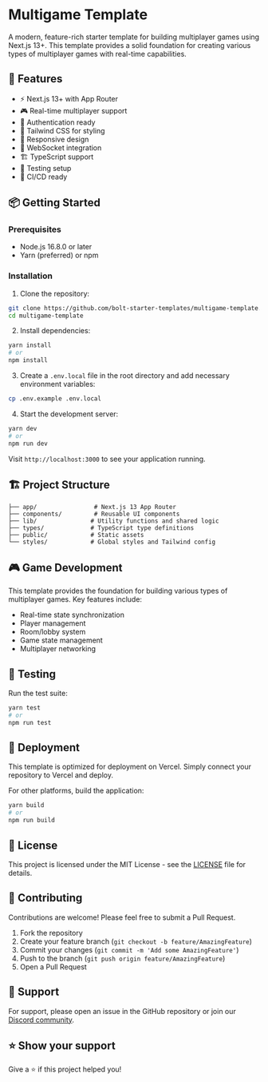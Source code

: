 # Multigame Template

A modern, feature-rich starter template for building multiplayer games using Next.js 13+. This template provides a solid foundation for creating various types of multiplayer games with real-time capabilities.

## 🚀 Features

- ⚡️ Next.js 13+ with App Router
- 🎮 Real-time multiplayer support
- 🔐 Authentication ready
- 🎨 Tailwind CSS for styling
- 📱 Responsive design
- 🔄 WebSocket integration
- 🏗️ TypeScript support
- 🧪 Testing setup
- 🚦 CI/CD ready

## 📦 Getting Started

### Prerequisites

- Node.js 16.8.0 or later
- Yarn (preferred) or npm

### Installation

1. Clone the repository:
```bash
git clone https://github.com/bolt-starter-templates/multigame-template.git
cd multigame-template
```

2. Install dependencies:
```bash
yarn install
# or
npm install
```

3. Create a `.env.local` file in the root directory and add necessary environment variables:
```bash
cp .env.example .env.local
```

4. Start the development server:
```bash
yarn dev
# or
npm run dev
```

Visit `http://localhost:3000` to see your application running.

## 🏗️ Project Structure

```
├── app/                # Next.js 13 App Router
├── components/         # Reusable UI components
├── lib/               # Utility functions and shared logic
├── types/             # TypeScript type definitions
├── public/            # Static assets
└── styles/            # Global styles and Tailwind config
```

## 🎮 Game Development

This template provides the foundation for building various types of multiplayer games. Key features include:

- Real-time state synchronization
- Player management
- Room/lobby system
- Game state management
- Multiplayer networking

## 🧪 Testing

Run the test suite:

```bash
yarn test
# or
npm run test
```

## 🚀 Deployment

This template is optimized for deployment on Vercel. Simply connect your repository to Vercel and deploy.

For other platforms, build the application:

```bash
yarn build
# or
npm run build
```

## 📝 License

This project is licensed under the MIT License - see the [LICENSE](LICENSE) file for details.

## 🤝 Contributing

Contributions are welcome! Please feel free to submit a Pull Request.

1. Fork the repository
2. Create your feature branch (`git checkout -b feature/AmazingFeature`)
3. Commit your changes (`git commit -m 'Add some AmazingFeature'`)
4. Push to the branch (`git push origin feature/AmazingFeature`)
5. Open a Pull Request

## 💬 Support

For support, please open an issue in the GitHub repository or join our [Discord community](https://discord.gg/your-discord-link).

## ⭐️ Show your support

Give a ⭐️ if this project helped you! 